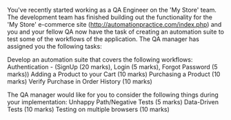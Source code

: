 You've recently started working as a QA Engineer on the 'My Store' team. The development team has finished building out the functionality for the 'My Store' e-commerce site (http://automationpractice.com/index.php) and you and your fellow QA now have the task of creating an automation suite to test some of the workflows of the application. The QA manager has assigned you the following tasks:


Develop an automation suite that covers the following workflows:
Authentication - (SignUp (20 marks), Login (5 marks), Forgot Password (5 marks))
Adding a Product to your Cart (10 marks)
Purchasing a Product (10 marks)
Verify Purchase in Order History (10 marks)


The QA manager would like for you to consider the following things during your implementation:
Unhappy Path/Negative Tests (5 marks)
Data-Driven Tests (10 marks)
Testing on multiple browsers (10 marks)
